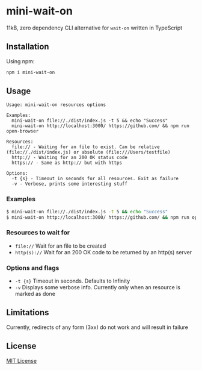 # mini-wait-on

11kB, zero dependency CLI alternative for `wait-on` written in TypeScript

## Installation

Using npm:

```bash
npm i mini-wait-on
```

## Usage

```
Usage: mini-wait-on resources options

Examples:
  mini-wait-on file://./dist/index.js -t 5 && echo "Success"
  mini-wait-on http://localhost:3000/ https://github.com/ && npm run open-browser

Resources:
  file:// - Waiting for an file to exist. Can be relative (file://./dist/index.js) or absolute (file:///Users/testfile)
  http:// - Waiting for an 200 OK status code
  https:// - Same as http:// but with https

Options:
  -t {s} - Timeout in seconds for all resources. Exit as failure
  -v - Verbose, prints some interesting stuff
```

### Examples

```bash
$ mini-wait-on file://./dist/index.js -t 5 && echo "Success"
$ mini-wait-on http://localhost:3000/ https://github.com/ && npm run open-browser
```

### Resources to wait for

- `file://` Wait for an file to be created
- `http(s)://` Wait for an 200 OK code to be returned by an http(s) server

### Options and flags

- `-t {s}` Timeout in seconds. Defaults to Infinity
- `-v` Displays some verbose info. Currently only when an resource is marked as done

## Limitations

Currently, redirects of any form (3xx) do not work and will result in failure

## License

[MIT License](LICENSE)
